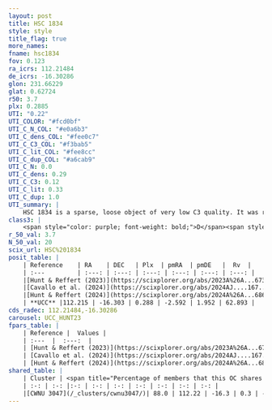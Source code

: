 ```yaml
---
layout: post
title: HSC 1834
style: style
title_flag: true
more_names: 
fname: hsc1834
fov: 0.123
ra_icrs: 112.21484
de_icrs: -16.30286
glon: 231.66229
glat: 0.62724
r50: 3.7
plx: 0.2885
UTI: "0.22"
UTI_COLOR: "#fcd0bf"
UTI_C_N_COL: "#e0a6b3"
UTI_C_dens_COL: "#fee0c7"
UTI_C_C3_COL: "#f3bab5"
UTI_C_lit_COL: "#fee8cc"
UTI_C_dup_COL: "#a6cab9"
UTI_C_N: 0.0
UTI_C_dens: 0.29
UTI_C_C3: 0.12
UTI_C_lit: 0.33
UTI_C_dup: 1.0
UTI_summary: |
    HSC 1834 is a sparse, loose object of very low C3 quality. It was recently reported in the literature. This object shares a large percentage of members with a later reported entry.<br><br><span style="color: #99180f; font-weight: bold;">Warning: </span>contains less than 25 stars with <i>P>0.5</i> estimated.
class3: |
    <span style="color: purple; font-weight: bold;">D</span><span style="color: red; font-weight: bold;">C</span>
r_50_val: 3.7
N_50_val: 20
scix_url: HSC%201834
posit_table: |
    | Reference    | RA    | DEC   | Plx  | pmRA  | pmDE   |  Rv  |
    | :---         | :---: | :---: | :---: | :---: | :---: | :---: |
    |[Hunt & Reffert (2023)](https://scixplorer.org/abs/2023A%26A...673A.114H) | 112.226 | -16.284 | 0.287 | -2.572 | 1.945 | -- |
    |[Cavallo et al. (2024)](https://scixplorer.org/abs/2024AJ....167...12C) | 112.268 | -16.309 | 0.293 | -- | -- | -- |
    |[Hunt & Reffert (2024)](https://scixplorer.org/abs/2024A%26A...686A..42H) | 112.226 | -16.284 | 0.287 | -2.572 | 1.945 | -- |
    | **UCC** |112.215 | -16.303 | 0.288 | -2.592 | 1.952 | 62.893 | 
cds_radec: 112.21484,-16.30286
carousel: UCC_HUNT23
fpars_table: |
    | Reference |  Values |
    | :---  |  :---:  |
    | [Hunt & Reffert (2023)](https://scixplorer.org/abs/2023A%26A...673A.114H) | `AV50=2.009, diffAV50=2.336, MOD50=12.511, logAge50=8.328` |
    | [Cavallo et al. (2024)](https://scixplorer.org/abs/2024AJ....167...12C) | `AV50=2.31, dMod50=12.67, logAge50=8.19, [Fe/H]50=0.62` |
    | [Hunt & Reffert (2024)](https://scixplorer.org/abs/2024A%26A...686A..42H) | `MassJ=132.867` |
shared_table: |
    | Cluster | <span title="Percentage of members that this OC shares with the ones listed">%</span>   | RA   | DEC   | Plx   | pmRA  | pmDE  | Rv | UTI |
    | :-: | :-: |:-: | :-: | :-: | :-: | :-: | :-: | :-: |
    |[CWNU 3047](/_clusters/cwnu3047/)| 88.0 | 112.22 | -16.3 | 0.3 | -2.59 | 1.94 | 62.89 |0.04 |
---
```

